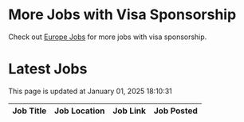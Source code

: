 # More Jobs with Visa Sponsorship

Check out [Europe Jobs](https://github.com/sureshparimi/europejobs#latest-jobs) for more jobs with visa sponsorship.

# Latest Jobs

This page is updated at January 01, 2025 18:10:31

| Job Title | Job Location | Job Link | Job Posted |
| --- | --- | --- | --- |
